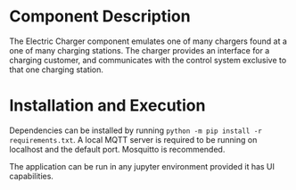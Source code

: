 # Component Description
The Electric Charger component emulates one of many chargers found at a one of many charging stations. The charger provides an interface for a charging customer, and communicates with the control system exclusive to that one charging station.

# Installation and Execution
Dependencies can be installed by running `python -m pip install -r requirements.txt`.
A local MQTT server is required to be running on localhost and the default port. Mosquitto is recommended.

The application can be run in any jupyter environment provided it has UI capabilities.